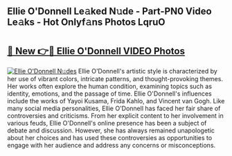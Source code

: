 ## Ellie O'Donnell Le𝚊ked N𝚞de - Part-PN0 Video Le𝚊ks - Hot Onlyf𝚊ns Photos LqruO

# <h2><a href="http://ac11207.deff.icu/?id=Ellie+O%27Donnell">🔗 New 👉🔴 Ellie O'Donnell VIDEO Photos</a></h2>

[![Ellie O'Donnell N𝚞des](https://i.imgur.com/rIISA9y.gif)](http://ac11207.deff.icu/?id=Ellie+O%27Donnell)
Ellie O'Donnell's artistic style is characterized by her use of vibrant colors, intricate patterns, and thought-provoking themes. Her works often explore the human condition, examining topics such as identity, emotions, and the passage of time. Ellie O'Donnell's influences include the works of Yayoi Kusama, Frida Kahlo, and Vincent van Gogh. Like many social media personalities, Ellie O'Donnell has faced her fair share of controversies and criticisms. From her explicit content to her involvement in various feuds, Ellie O'Donnell's online presence has been a subject of debate and discussion. However, she has always remained unapologetic about her choices and has used these controversies as opportunities to engage with her audience and address any concerns or misconceptions.
